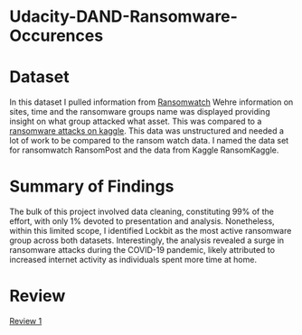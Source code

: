 # Udacity-DAND-Ransomware-Occurences

# Dataset
In this dataset I pulled information from [Ransomwatch](https://ransomwatch.telemetry.ltd/#/recentposts) Wehre information on sites, time and the ransomware groups name was displayed providing insight on what group attacked what asset. This was compared to a [ransomware attacks on kaggle](https://www.kaggle.com/datasets/joebeachcapital/ransomware-attacks). This data was unstructured and needed a lot of work to be compared to the ransom watch data. I named the data set for ransomwatch RansomPost and the data from Kaggle RansomKaggle. 

# Summary of Findings
The bulk of this project involved data cleaning, constituting 99% of the effort, with only 1% devoted to presentation and analysis. Nonetheless, within this limited scope, I identified Lockbit as the most active ransomware group across both datasets. Interestingly, the analysis revealed a surge in ransomware attacks during the COVID-19 pandemic, likely attributed to increased internet activity as individuals spent more time at home.

# Review
[Review 1](https://github.com/Thane-Murphy/Udacity-DAND-Ransomware-Occurences/blob/main/Real%20World%20Data%20Wrangling%20Project%202%20Review%201.pdf)
